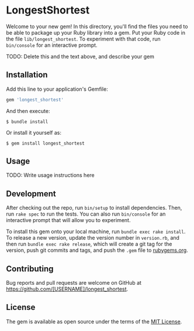 # LongestShortest

Welcome to your new gem! In this directory, you'll find the files you need to be able to package up your Ruby library into a gem. Put your Ruby code in the file `lib/longest_shortest`. To experiment with that code, run `bin/console` for an interactive prompt.

TODO: Delete this and the text above, and describe your gem

## Installation

Add this line to your application's Gemfile:

```ruby
gem 'longest_shortest'
```

And then execute:

    $ bundle install

Or install it yourself as:

    $ gem install longest_shortest

## Usage

TODO: Write usage instructions here

## Development

After checking out the repo, run `bin/setup` to install dependencies. Then, run `rake spec` to run the tests. You can also run `bin/console` for an interactive prompt that will allow you to experiment.

To install this gem onto your local machine, run `bundle exec rake install`. To release a new version, update the version number in `version.rb`, and then run `bundle exec rake release`, which will create a git tag for the version, push git commits and tags, and push the `.gem` file to [rubygems.org](https://rubygems.org).

## Contributing

Bug reports and pull requests are welcome on GitHub at https://github.com/[USERNAME]/longest_shortest.


## License

The gem is available as open source under the terms of the [MIT License](https://opensource.org/licenses/MIT).
